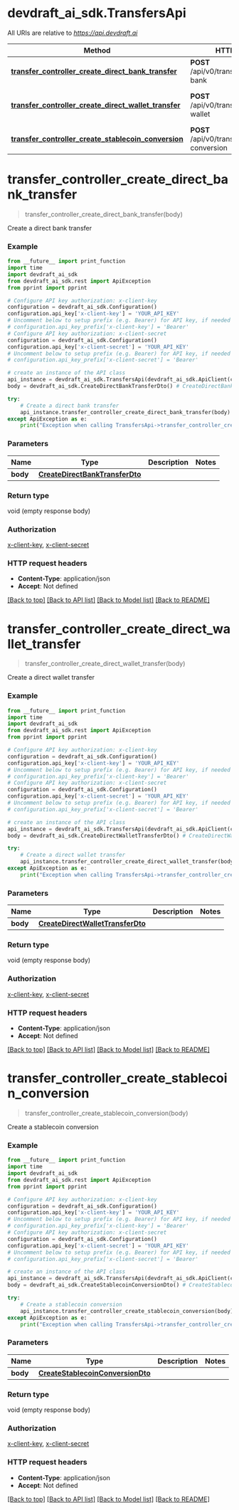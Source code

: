 # devdraft_ai_sdk.TransfersApi

All URIs are relative to *https://api.devdraft.ai*

Method | HTTP request | Description
------------- | ------------- | -------------
[**transfer_controller_create_direct_bank_transfer**](TransfersApi.md#transfer_controller_create_direct_bank_transfer) | **POST** /api/v0/transfers/direct-bank | Create a direct bank transfer
[**transfer_controller_create_direct_wallet_transfer**](TransfersApi.md#transfer_controller_create_direct_wallet_transfer) | **POST** /api/v0/transfers/direct-wallet | Create a direct wallet transfer
[**transfer_controller_create_stablecoin_conversion**](TransfersApi.md#transfer_controller_create_stablecoin_conversion) | **POST** /api/v0/transfers/stablecoin-conversion | Create a stablecoin conversion

# **transfer_controller_create_direct_bank_transfer**
> transfer_controller_create_direct_bank_transfer(body)

Create a direct bank transfer

### Example
```python
from __future__ import print_function
import time
import devdraft_ai_sdk
from devdraft_ai_sdk.rest import ApiException
from pprint import pprint

# Configure API key authorization: x-client-key
configuration = devdraft_ai_sdk.Configuration()
configuration.api_key['x-client-key'] = 'YOUR_API_KEY'
# Uncomment below to setup prefix (e.g. Bearer) for API key, if needed
# configuration.api_key_prefix['x-client-key'] = 'Bearer'
# Configure API key authorization: x-client-secret
configuration = devdraft_ai_sdk.Configuration()
configuration.api_key['x-client-secret'] = 'YOUR_API_KEY'
# Uncomment below to setup prefix (e.g. Bearer) for API key, if needed
# configuration.api_key_prefix['x-client-secret'] = 'Bearer'

# create an instance of the API class
api_instance = devdraft_ai_sdk.TransfersApi(devdraft_ai_sdk.ApiClient(configuration))
body = devdraft_ai_sdk.CreateDirectBankTransferDto() # CreateDirectBankTransferDto | 

try:
    # Create a direct bank transfer
    api_instance.transfer_controller_create_direct_bank_transfer(body)
except ApiException as e:
    print("Exception when calling TransfersApi->transfer_controller_create_direct_bank_transfer: %s\n" % e)
```

### Parameters

Name | Type | Description  | Notes
------------- | ------------- | ------------- | -------------
 **body** | [**CreateDirectBankTransferDto**](CreateDirectBankTransferDto.md)|  | 

### Return type

void (empty response body)

### Authorization

[x-client-key](../README.md#x-client-key), [x-client-secret](../README.md#x-client-secret)

### HTTP request headers

 - **Content-Type**: application/json
 - **Accept**: Not defined

[[Back to top]](#) [[Back to API list]](../README.md#documentation-for-api-endpoints) [[Back to Model list]](../README.md#documentation-for-models) [[Back to README]](../README.md)

# **transfer_controller_create_direct_wallet_transfer**
> transfer_controller_create_direct_wallet_transfer(body)

Create a direct wallet transfer

### Example
```python
from __future__ import print_function
import time
import devdraft_ai_sdk
from devdraft_ai_sdk.rest import ApiException
from pprint import pprint

# Configure API key authorization: x-client-key
configuration = devdraft_ai_sdk.Configuration()
configuration.api_key['x-client-key'] = 'YOUR_API_KEY'
# Uncomment below to setup prefix (e.g. Bearer) for API key, if needed
# configuration.api_key_prefix['x-client-key'] = 'Bearer'
# Configure API key authorization: x-client-secret
configuration = devdraft_ai_sdk.Configuration()
configuration.api_key['x-client-secret'] = 'YOUR_API_KEY'
# Uncomment below to setup prefix (e.g. Bearer) for API key, if needed
# configuration.api_key_prefix['x-client-secret'] = 'Bearer'

# create an instance of the API class
api_instance = devdraft_ai_sdk.TransfersApi(devdraft_ai_sdk.ApiClient(configuration))
body = devdraft_ai_sdk.CreateDirectWalletTransferDto() # CreateDirectWalletTransferDto | 

try:
    # Create a direct wallet transfer
    api_instance.transfer_controller_create_direct_wallet_transfer(body)
except ApiException as e:
    print("Exception when calling TransfersApi->transfer_controller_create_direct_wallet_transfer: %s\n" % e)
```

### Parameters

Name | Type | Description  | Notes
------------- | ------------- | ------------- | -------------
 **body** | [**CreateDirectWalletTransferDto**](CreateDirectWalletTransferDto.md)|  | 

### Return type

void (empty response body)

### Authorization

[x-client-key](../README.md#x-client-key), [x-client-secret](../README.md#x-client-secret)

### HTTP request headers

 - **Content-Type**: application/json
 - **Accept**: Not defined

[[Back to top]](#) [[Back to API list]](../README.md#documentation-for-api-endpoints) [[Back to Model list]](../README.md#documentation-for-models) [[Back to README]](../README.md)

# **transfer_controller_create_stablecoin_conversion**
> transfer_controller_create_stablecoin_conversion(body)

Create a stablecoin conversion

### Example
```python
from __future__ import print_function
import time
import devdraft_ai_sdk
from devdraft_ai_sdk.rest import ApiException
from pprint import pprint

# Configure API key authorization: x-client-key
configuration = devdraft_ai_sdk.Configuration()
configuration.api_key['x-client-key'] = 'YOUR_API_KEY'
# Uncomment below to setup prefix (e.g. Bearer) for API key, if needed
# configuration.api_key_prefix['x-client-key'] = 'Bearer'
# Configure API key authorization: x-client-secret
configuration = devdraft_ai_sdk.Configuration()
configuration.api_key['x-client-secret'] = 'YOUR_API_KEY'
# Uncomment below to setup prefix (e.g. Bearer) for API key, if needed
# configuration.api_key_prefix['x-client-secret'] = 'Bearer'

# create an instance of the API class
api_instance = devdraft_ai_sdk.TransfersApi(devdraft_ai_sdk.ApiClient(configuration))
body = devdraft_ai_sdk.CreateStablecoinConversionDto() # CreateStablecoinConversionDto | 

try:
    # Create a stablecoin conversion
    api_instance.transfer_controller_create_stablecoin_conversion(body)
except ApiException as e:
    print("Exception when calling TransfersApi->transfer_controller_create_stablecoin_conversion: %s\n" % e)
```

### Parameters

Name | Type | Description  | Notes
------------- | ------------- | ------------- | -------------
 **body** | [**CreateStablecoinConversionDto**](CreateStablecoinConversionDto.md)|  | 

### Return type

void (empty response body)

### Authorization

[x-client-key](../README.md#x-client-key), [x-client-secret](../README.md#x-client-secret)

### HTTP request headers

 - **Content-Type**: application/json
 - **Accept**: Not defined

[[Back to top]](#) [[Back to API list]](../README.md#documentation-for-api-endpoints) [[Back to Model list]](../README.md#documentation-for-models) [[Back to README]](../README.md)

